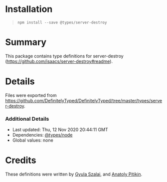 # Installation
> `npm install --save @types/server-destroy`

# Summary
This package contains type definitions for server-destroy (https://github.com/isaacs/server-destroy#readme).

# Details
Files were exported from https://github.com/DefinitelyTyped/DefinitelyTyped/tree/master/types/server-destroy.

### Additional Details
 * Last updated: Thu, 12 Nov 2020 20:44:11 GMT
 * Dependencies: [@types/node](https://npmjs.com/package/@types/node)
 * Global values: none

# Credits
These definitions were written by [Gyula Szalai](https://github.com/gyszalai), and [Anatoly Pitikin](https://github.com/xapdkop).
